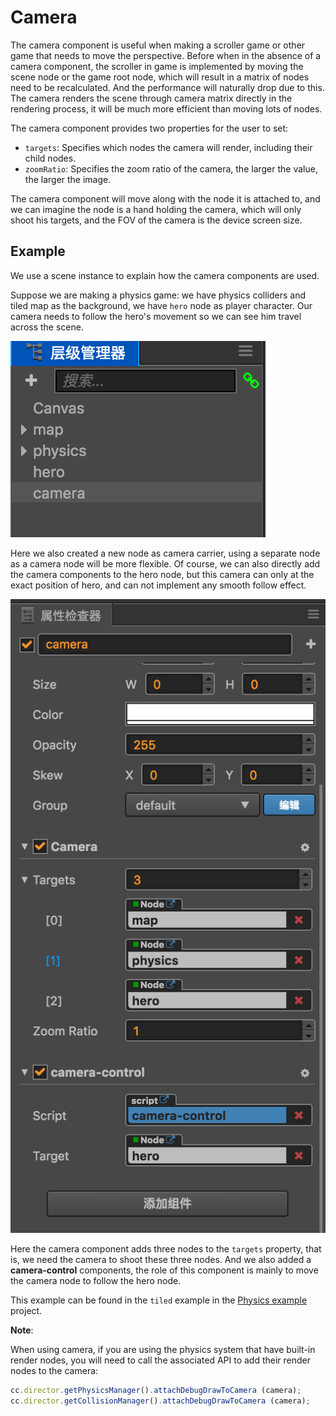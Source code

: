 # Camera

The camera component is useful when making a scroller game or other game that needs to move the perspective. Before when in the absence of a camera component, the scroller in game is implemented by moving the scene node or the game root node, which will result in a matrix of nodes need to be recalculated. And the performance will naturally drop due to this. The camera renders the scene through camera matrix directly in the rendering process, it will be much more efficient than moving lots of nodes.

The camera component provides two properties for the user to set:

- `targets`: Specifies which nodes the camera will render, including their child nodes.
- `zoomRatio`: Specifies the zoom ratio of the camera, the larger the value, the larger the image.

The camera component will move along with the node it is attached to, and we can imagine the node is a hand holding the camera, which will only shoot his targets, and the FOV of the camera is the device screen size.

## Example

We use a scene instance to explain how the camera components are used.

Suppose we are making a physics game: we have physics colliders and tiled map as the background, we have `hero` node as player character. Our camera needs to follow the hero's movement so we can see him travel across the scene.

![Camera-1](./camera/camera-1.png)

Here we also created a new node as camera carrier, using a separate node as a camera node will be more flexible. Of course, we can also directly add the camera components to the hero node, but this camera can only at the exact position of hero, and can not implement any smooth follow effect. 

![Camera-2](./camera/camera-2.png)

Here the camera component adds three nodes to the `targets` property, that is, we need the camera to shoot these three nodes. And we also added a **camera-control** components, the role of this component is mainly to move the camera node to follow the hero node.

This example can be found in the `tiled` example in the [Physics example](https://github.com/2youyou2/physics-example) project.

**Note**:

When using camera, if you are using the physics system that have built-in render nodes, you will need to call the associated API to add their render nodes to the camera:

```javascript
cc.director.getPhysicsManager().attachDebugDrawToCamera (camera);
cc.director.getCollisionManager().attachDebugDrawToCamera (camera);
```